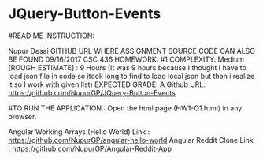 # JQuery-Button-Events

#READ ME INSTRUCTION:

Nupur Desai
GITHUB URL WHERE ASSIGNMENT SOURCE CODE CAN ALSO BE FOUND
09/16/2017
CSC 436
HOMEWORK: #1
COMPLEXITY: Medium 
[ROUGH ESTIMATE] : 9 Hours (It was 9 hours because I thought I have to load json file in code so itook long to find to load local json but then i realize it so I work with given list)
EXPECTED GRADE: A
Github URL: https://github.com/NupurGP/JQuery-Button-Events


#TO RUN THE APPLICATION : Open the html page (HW1-Q1.html) in any browser.

Angular Working Arrays (Hello World) Link : https://github.com/NupurGP/angular-hello-world
Angular Reddit Clone Link : https://github.com/NupurGP/Angular-Reddit-App
